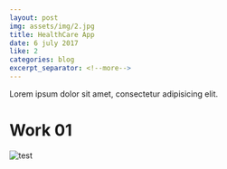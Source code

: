 ```yaml
---
layout: post
img: assets/img/2.jpg
title: HealthCare App
date: 6 july 2017
like: 2
categories: blog
excerpt_separator: <!--more-->
---
```

Lorem ipsum dolor sit amet, consectetur adipisicing elit.
<!--more-->
# Work 01
![test]({{site.baseurl}}/assets/img/1.jpg "test")